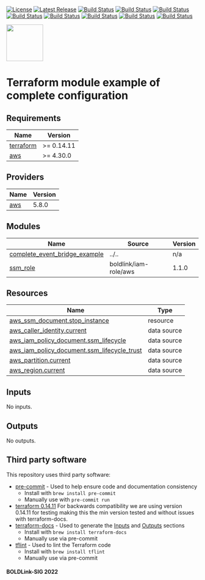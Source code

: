 [![License](https://img.shields.io/badge/License-Apache-blue.svg)](https://github.com/boldlink/terraform-aws-event-bridge/blob/main/LICENSE)
[![Latest Release](https://img.shields.io/github/release/boldlink/terraform-aws-event-bridge.svg)](https://github.com/boldlink/terraform-aws-event-bridge/releases/latest)
[![Build Status](https://github.com/boldlink/terraform-aws-event-bridge/actions/workflows/update.yaml/badge.svg)](https://github.com/boldlink/terraform-aws-event-bridge/actions)
[![Build Status](https://github.com/boldlink/terraform-aws-event-bridge/actions/workflows/release.yaml/badge.svg)](https://github.com/boldlink/terraform-aws-event-bridge/actions)
[![Build Status](https://github.com/boldlink/terraform-aws-event-bridge/actions/workflows/pre-commit.yaml/badge.svg)](https://github.com/boldlink/terraform-aws-event-bridge/actions)
[![Build Status](https://github.com/boldlink/terraform-aws-event-bridge/actions/workflows/pr-labeler.yaml/badge.svg)](https://github.com/boldlink/terraform-aws-event-bridge/actions)
[![Build Status](https://github.com/boldlink/terraform-aws-event-bridge/actions/workflows/module-examples-tests.yaml/badge.svg)](https://github.com/boldlink/terraform-aws-event-bridge/actions)
[![Build Status](https://github.com/boldlink/terraform-aws-event-bridge/actions/workflows/checkov.yaml/badge.svg)](https://github.com/boldlink/terraform-aws-event-bridge/actions)
[![Build Status](https://github.com/boldlink/terraform-aws-event-bridge/actions/workflows/auto-merge.yaml/badge.svg)](https://github.com/boldlink/terraform-aws-event-bridge/actions)
[![Build Status](https://github.com/boldlink/terraform-aws-event-bridge/actions/workflows/auto-badge.yaml/badge.svg)](https://github.com/boldlink/terraform-aws-event-bridge/actions)

[<img src="https://avatars.githubusercontent.com/u/25388280?s=200&v=4" width="96"/>](https://boldlink.io)

# Terraform module example of complete configuration


<!-- BEGINNING OF PRE-COMMIT-TERRAFORM DOCS HOOK -->
## Requirements

| Name | Version |
|------|---------|
| <a name="requirement_terraform"></a> [terraform](#requirement\_terraform) | >= 0.14.11 |
| <a name="requirement_aws"></a> [aws](#requirement\_aws) | >= 4.30.0 |

## Providers

| Name | Version |
|------|---------|
| <a name="provider_aws"></a> [aws](#provider\_aws) | 5.8.0 |

## Modules

| Name | Source | Version |
|------|--------|---------|
| <a name="module_complete_event_bridge_example"></a> [complete\_event\_bridge\_example](#module\_complete\_event\_bridge\_example) | ../.. | n/a |
| <a name="module_ssm_role"></a> [ssm\_role](#module\_ssm\_role) | boldlink/iam-role/aws | 1.1.0 |

## Resources

| Name | Type |
|------|------|
| [aws_ssm_document.stop_instance](https://registry.terraform.io/providers/hashicorp/aws/latest/docs/resources/ssm_document) | resource |
| [aws_caller_identity.current](https://registry.terraform.io/providers/hashicorp/aws/latest/docs/data-sources/caller_identity) | data source |
| [aws_iam_policy_document.ssm_lifecycle](https://registry.terraform.io/providers/hashicorp/aws/latest/docs/data-sources/iam_policy_document) | data source |
| [aws_iam_policy_document.ssm_lifecycle_trust](https://registry.terraform.io/providers/hashicorp/aws/latest/docs/data-sources/iam_policy_document) | data source |
| [aws_partition.current](https://registry.terraform.io/providers/hashicorp/aws/latest/docs/data-sources/partition) | data source |
| [aws_region.current](https://registry.terraform.io/providers/hashicorp/aws/latest/docs/data-sources/region) | data source |

## Inputs

No inputs.

## Outputs

No outputs.
<!-- END OF PRE-COMMIT-TERRAFORM DOCS HOOK -->

## Third party software
This repository uses third party software:
* [pre-commit](https://pre-commit.com/) - Used to help ensure code and documentation consistency
  * Install with `brew install pre-commit`
  * Manually use with `pre-commit run`
* [terraform 0.14.11](https://releases.hashicorp.com/terraform/0.14.11/) For backwards compatibility we are using version 0.14.11 for testing making this the min version tested and without issues with terraform-docs.
* [terraform-docs](https://github.com/segmentio/terraform-docs) - Used to generate the [Inputs](#Inputs) and [Outputs](#Outputs) sections
  * Install with `brew install terraform-docs`
  * Manually use via pre-commit
* [tflint](https://github.com/terraform-linters/tflint) - Used to lint the Terraform code
  * Install with `brew install tflint`
  * Manually use via pre-commit

#### BOLDLink-SIG 2022
